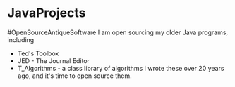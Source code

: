 # JavaProjects
 #OpenSourceAntiqueSoftware
 I am open sourcing my older Java programs, including
 * Ted's Toolbox
 * JED - The Journal Editor
 * T_Algorithms - a class library of algorithms
 I wrote these over 20 years ago, and it's time to open source them.
 
